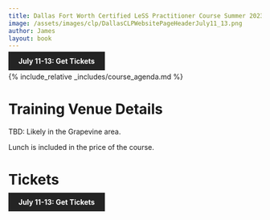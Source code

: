 ```yaml
---
title: Dallas Fort Worth Certified LeSS Practitioner Course Summer 2023
image: /assets/images/clp/DallasCLPWebsitePageHeaderJuly11_13.png
author: James
layout: book
---
```


<a class="wx-button" href="https://agilecarpentry.ticketspice.com/dallas-fort-worth-metro-certified-less-practitioner-workshop-summer-2023" style="background:rgba(36,36,36,1);color:white;padding:10px 20px;text-decoration:none;font-weight:bold;" target="_blank">July 11-13: Get Tickets</a>

{% include_relative _includes/course_agenda.md %}


# Training Venue Details

TBD: Likely in the Grapevine area.

Lunch is included in the price of the course.

# Tickets

<a class="wx-button" href="https://agilecarpentry.ticketspice.com/dallas-fort-worth-metro-certified-less-practitioner-workshop-summer-2023" style="background:rgba(36,36,36,1);color:white;padding:10px 20px;text-decoration:none;font-weight:bold;" target="_blank">July 11-13: Get Tickets</a>



